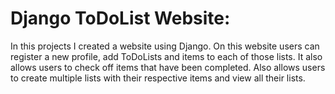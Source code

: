 # Django ToDoList Website:

In this projects I created a website using Django. On this website users can register a new profile, add ToDoLists and items to each of those lists. It also allows users to check off items that have been completed. Also allows users to create multiple lists with their respective items and view all their lists.
